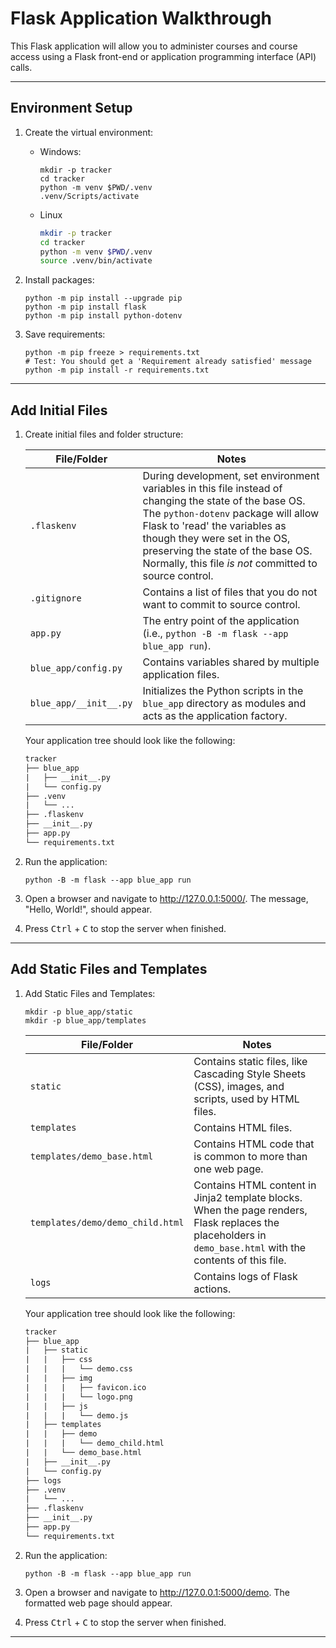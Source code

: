 # Flask Application Walkthrough

This Flask application will allow you to administer courses and course access using a Flask front-end or application programming interface (API) calls.

-----

## Environment Setup

1. Create the virtual environment:

   - Windows:

       ```pwsh
       mkdir -p tracker
       cd tracker
       python -m venv $PWD/.venv
       .venv/Scripts/activate
       ```

   - Linux

       ```bash
       mkdir -p tracker
       cd tracker
       python -m venv $PWD/.venv
       source .venv/bin/activate
       ```

2. Install packages:

    ```shell
    python -m pip install --upgrade pip
    python -m pip install flask
    python -m pip install python-dotenv
    ```

3. Save requirements:

    ```shell
    python -m pip freeze > requirements.txt
    # Test: You should get a 'Requirement already satisfied' message
    python -m pip install -r requirements.txt
    ```

-----

## Add Initial Files

1. Create initial files and folder structure:

    | File/Folder | Notes |
    | ----------- | ----- |
    | `.flaskenv` | During development, set environment variables in this file instead of changing the state of the base OS. The `python-dotenv` package will allow Flask to 'read' the variables as though they were set in the OS, preserving the state of the base OS. Normally, this file *is not* committed to source control. |
    | `.gitignore` | Contains a list of files that you do not want to commit to source control. |
    | `app.py` | The entry point of the application (i.e., `python -B -m flask --app blue_app run`). |
    | `blue_app/config.py` | Contains variables shared by multiple application files. |
    | `blue_app/__init__.py` | Initializes the Python scripts in the `blue_app` directory as modules and acts as the application factory. |

    Your application tree should look like the following:

    ```txt
    tracker
    ├── blue_app
    |   ├── __init__.py
    |   └── config.py
    ├── .venv
    |   └── ...
    ├── .flaskenv
    ├── __init__.py
    ├── app.py
    └── requirements.txt
    ```

2. Run the application:

    ```shell
    python -B -m flask --app blue_app run
    ```

3. Open a browser and navigate to <http://127.0.0.1:5000/>. The message, "Hello, World!", should appear.

4. Press <kbd>Ctrl</kbd> + <kbd>C</kbd> to stop the server when finished.

-----

## Add Static Files and Templates

1. Add Static Files and Templates:

    ```shell
    mkdir -p blue_app/static
    mkdir -p blue_app/templates
    ```

    | File/Folder | Notes |
    | ----------- | ----- |
    | `static` | Contains static files, like Cascading Style Sheets (CSS), images, and scripts, used by HTML files. |
    | `templates` | Contains HTML files. |
    | `templates/demo_base.html` | Contains HTML code that is common to more than one web page. |
    | `templates/demo/demo_child.html` | Contains HTML content in Jinja2 template blocks. When the page renders, Flask replaces the placeholders in `demo_base.html` with the contents of this file. |
    | `logs` | Contains logs of Flask actions. |

    Your application tree should look like the following:

    ```txt
    tracker
    ├── blue_app
    |   ├── static
    |   |   ├── css
    |   |   |   └── demo.css
    |   |   ├── img
    |   |   |   ├── favicon.ico
    |   |   |   └── logo.png
    |   |   ├── js
    |   |   |   └── demo.js
    |   ├── templates
    |   |   ├── demo
    |   |   |   └── demo_child.html
    |   |   └── demo_base.html
    |   ├── __init__.py
    |   └── config.py
    ├── logs
    ├── .venv
    |   └── ...
    ├── .flaskenv
    ├── __init__.py
    ├── app.py
    └── requirements.txt
    ```

2. Run the application:

    ```shell
    python -B -m flask --app blue_app run
    ```

3. Open a browser and navigate to <http://127.0.0.1:5000/demo>. The formatted web page should appear.

4. Press <kbd>Ctrl</kbd> + <kbd>C</kbd> to stop the server when finished.

-----

